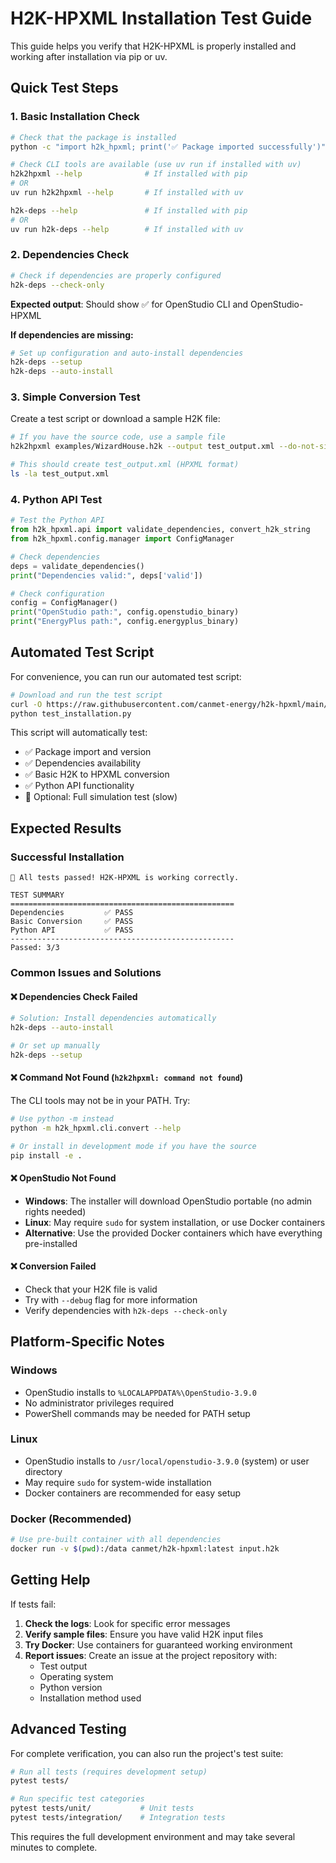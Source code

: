 # H2K-HPXML Installation Test Guide

This guide helps you verify that H2K-HPXML is properly installed and working after installation via pip or uv.

## Quick Test Steps

### 1. Basic Installation Check

```bash
# Check that the package is installed
python -c "import h2k_hpxml; print('✅ Package imported successfully')"

# Check CLI tools are available (use uv run if installed with uv)
h2k2hpxml --help              # If installed with pip
# OR
uv run h2k2hpxml --help       # If installed with uv

h2k-deps --help               # If installed with pip  
# OR
uv run h2k-deps --help        # If installed with uv
```

### 2. Dependencies Check

```bash
# Check if dependencies are properly configured
h2k-deps --check-only
```

**Expected output**: Should show ✅ for OpenStudio CLI and OpenStudio-HPXML

**If dependencies are missing:**
```bash
# Set up configuration and auto-install dependencies
h2k-deps --setup
h2k-deps --auto-install
```

### 3. Simple Conversion Test

Create a test script or download a sample H2K file:

```bash
# If you have the source code, use a sample file
h2k2hpxml examples/WizardHouse.h2k --output test_output.xml --do-not-sim

# This should create test_output.xml (HPXML format)
ls -la test_output.xml
```

### 4. Python API Test

```python
# Test the Python API
from h2k_hpxml.api import validate_dependencies, convert_h2k_string
from h2k_hpxml.config.manager import ConfigManager

# Check dependencies
deps = validate_dependencies()
print("Dependencies valid:", deps['valid'])

# Check configuration
config = ConfigManager()
print("OpenStudio path:", config.openstudio_binary)
print("EnergyPlus path:", config.energyplus_binary)
```

## Automated Test Script

For convenience, you can run our automated test script:

```bash
# Download and run the test script
curl -O https://raw.githubusercontent.com/canmet-energy/h2k-hpxml/main/scripts/installation/test_installation.py
python test_installation.py
```

This script will automatically test:
- ✅ Package import and version
- ✅ Dependencies availability  
- ✅ Basic H2K to HPXML conversion
- ✅ Python API functionality
- 🔄 Optional: Full simulation test (slow)

## Expected Results

### Successful Installation
```
🎉 All tests passed! H2K-HPXML is working correctly.

TEST SUMMARY
==================================================
Dependencies         ✅ PASS
Basic Conversion     ✅ PASS  
Python API           ✅ PASS
--------------------------------------------------
Passed: 3/3
```

### Common Issues and Solutions

#### ❌ Dependencies Check Failed
```bash
# Solution: Install dependencies automatically
h2k-deps --auto-install

# Or set up manually
h2k-deps --setup
```

#### ❌ Command Not Found (`h2k2hpxml: command not found`)
The CLI tools may not be in your PATH. Try:
```bash
# Use python -m instead
python -m h2k_hpxml.cli.convert --help

# Or install in development mode if you have the source
pip install -e .
```

#### ❌ OpenStudio Not Found
- **Windows**: The installer will download OpenStudio portable (no admin rights needed)
- **Linux**: May require `sudo` for system installation, or use Docker containers
- **Alternative**: Use the provided Docker containers which have everything pre-installed

#### ❌ Conversion Failed
- Check that your H2K file is valid
- Try with `--debug` flag for more information
- Verify dependencies with `h2k-deps --check-only`

## Platform-Specific Notes

### Windows
- OpenStudio installs to `%LOCALAPPDATA%\OpenStudio-3.9.0`
- No administrator privileges required
- PowerShell commands may be needed for PATH setup

### Linux  
- OpenStudio installs to `/usr/local/openstudio-3.9.0` (system) or user directory
- May require `sudo` for system-wide installation
- Docker containers are recommended for easy setup

### Docker (Recommended)
```bash
# Use pre-built container with all dependencies
docker run -v $(pwd):/data canmet/h2k-hpxml:latest input.h2k
```

## Getting Help

If tests fail:

1. **Check the logs**: Look for specific error messages
2. **Verify sample files**: Ensure you have valid H2K input files  
3. **Try Docker**: Use containers for guaranteed working environment
4. **Report issues**: Create an issue at the project repository with:
   - Test output
   - Operating system
   - Python version
   - Installation method used

## Advanced Testing

For complete verification, you can also run the project's test suite:

```bash
# Run all tests (requires development setup)
pytest tests/

# Run specific test categories
pytest tests/unit/           # Unit tests
pytest tests/integration/    # Integration tests  
```

This requires the full development environment and may take several minutes to complete.